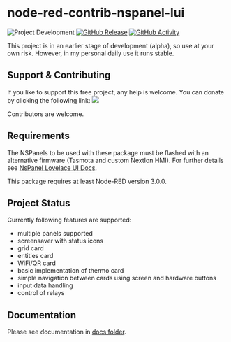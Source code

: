 # node-red-contrib-nspanel-lui

![Project Development](https://img.shields.io/badge/under-Development-blue)
[![GitHub Release](https://img.shields.io/badge/alpha-releases-blue)](https://github.com/laluz742/node-red-contrib-nspanel-lui/releases)
[![GitHub Activity](https://img.shields.io/github/commit-activity/m/laluz742/node-red-contrib-nspanel-lui)](https://github.com/laluz742/node-red-contrib-nspanel-lui/commits/main)

This project is in an earlier stage of development (alpha), so use at your own risk. However, in my personal daily use it runs stable.

## Support & Contributing

If you like to support this free project, any help is welcome. You can donate by clicking the following link:
<a target="blank" href="https://www.paypal.me/laluz742"><img src="https://img.shields.io/badge/Donate-PayPal-blue.svg"/></a>

Contributors are welcome.

## Requirements

The NSPanels to be used with these package must be flashed with an alternative firmware (Tasmota and custom NextIon HMI). For further details see [NsPanel Lovelace UI Docs](https://docs.nspanel.pky.eu/).

This package requires at least Node-RED version 3.0.0.

## Project Status

Currently following features are supported:

-   multiple panels supported
-   screensaver with status icons
-   grid card
-   entities card
-   WiFi/QR card
-   basic implementation of thermo card
-   simple navigation between cards using screen and hardware buttons
-   input data handling
-   control of relays

## Documentation

Please see documentation in [docs folder](./docs/index.md).

